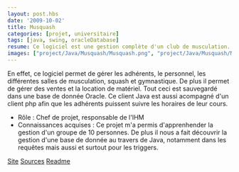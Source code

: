 ```yaml
---
layout: post.hbs
date: '2009-10-02'
title: Musquash
categories: [projet, universitaire]
tags: [java, swing, oracleDatabase]
resume: Ce logiciel est une gestion complète d'un club de musculation.
images: ["project/Java/Musquash/Musquash.png", "project/Java/Musquash/Musquash-Squash.png", "project/Java/Musquash/Musquash-Vente.png"]
---
```

En effet, ce logiciel permet de gérer les adhérents, le personnel, les différentes salles de musculation, squash et gymnastique. De plus il permet de gérer des ventes et la location de matériel. Tout ceci est sauvegardé dans une base de donnée Oracle. Ce client Java est aussi acompagné d'un client php afin que les adhérents puissent suivre les horaires de leur cours.

* Rôle : Chef de projet, responsable de l'IHM
* Connaissances acquises : Ce projet m'a permis d'apprenhender la gestion d'un groupe de 10 personnes. De plus il nous a fait découvrir la gestion d'une base de donnée au travers de Java, notamment dans les requêtes mais aussi et surtout pour les triggers. 

<div class="container-link">
  <a href="http://code.google.com/p/projet-bd-montpellier/" target="_blank">Site</a>
  <a href="/assets/images/project/Java/Musquash/Musquash.zip" target="_blank">Sources</a>
  <a href="/assets/images/project/Java/Musquash/README.txt" target="_blank">Readme</a>
</div>